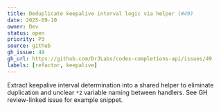```yaml
---
title: Deduplicate keepalive interval logic via helper (#49)
date: 2025-09-10
owner: Dev
status: open
priority: P3
source: github
gh_issue: 49
gh_url: https://github.com/DrJLabs/codex-completions-api/issues/49
labels: [refactor, keepalive]
---
```


Extract keepalive interval determination into a shared helper to eliminate duplication and unclear `*2` variable naming between handlers. See GH review-linked issue for example snippet.
